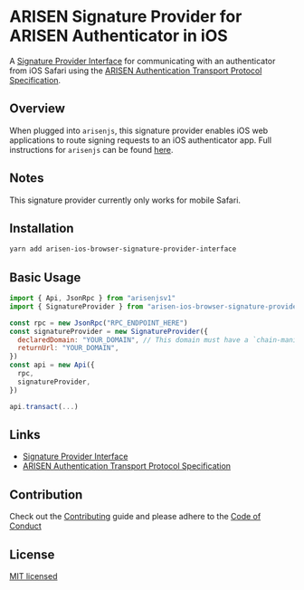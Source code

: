 # ARISEN Signature Provider for ARISEN Authenticator in iOS
A [Signature Provider Interface](https://github.com/ARISENIO/arisen-signature-provider-interface) for communicating with an authenticator from iOS Safari using the [ARISEN Authentication Transport Protocol Specification](https://github.com/ARISENIO/arisen-authentication-transport-protocol-spec).

## Overview
When plugged into `arisenjs`, this signature provider enables iOS web applications to route signing requests to an iOS authenticator app. Full instructions for `arisenjs` can be found [here](https://github.com/ARISENIO/arisenjsv1).

## Notes
This signature provider currently only works for mobile Safari.

## Installation
```bash
yarn add arisen-ios-browser-signature-provider-interface
```

## Basic Usage
```javascript
import { Api, JsonRpc } from "arisenjsv1"
import { SignatureProvider } from "arisen-ios-browser-signature-provider-interface"

const rpc = new JsonRpc("RPC_ENDPOINT_HERE")
const signatureProvider = new SignatureProvider({
  declaredDomain: "YOUR_DOMAIN", // This domain must have a `chain-manifests.json` file at the root
  returnUrl: "YOUR_DOMAIN",
})
const api = new Api({
  rpc,
  signatureProvider,
})

api.transact(...)

```

## Links
- [Signature Provider Interface](https://github.com/arisenio/arisen-signature-provider-interface)
- [ARISEN Authentication Transport Protocol Specification](https://github.com/ARISENIO/arisen-authentication-transport-protocol-specification)

## Contribution
Check out the [Contributing](https://github.com/ARISENIO/arisen-ios-browser-signature-provider-interface/blob/develop/CONTRIBUTING.md) guide and please adhere to the [Code of Conduct](https://github.com/ARISENIO/arisen-ios-browser-signature-provider-interface/blob/develop/CONTRIBUTING.md#conduct)

## License
[MIT licensed](https://github.com/ARISENIO/arisen-ios-browser-signature-provider-interface/blob/develop/LICENSE)

